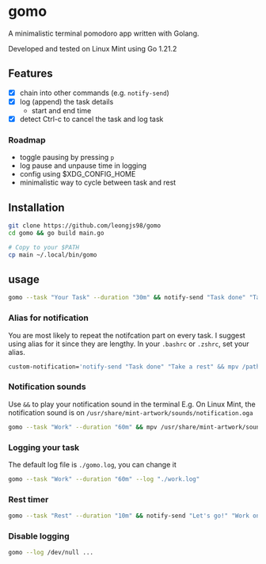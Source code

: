 # gomo

A minimalistic terminal pomodoro app written with Golang.

Developed and tested on Linux Mint using Go 1.21.2

## Features

- [x] chain into other commands (e.g. `notify-send`)
- [x] log (append) the task details
    - start and end time
- [x] detect Ctrl-c to cancel the task and log task

### Roadmap
- toggle pausing by pressing `p`
- log pause and unpause time in logging
- config using $XDG_CONFIG_HOME
- minimalistic way to cycle between task and rest

## Installation
```sh
git clone https://github.com/leongjs98/gomo
cd gomo && go build main.go

# Copy to your $PATH
cp main ~/.local/bin/gomo
```

## usage
```sh
gomo --task "Your Task" --duration "30m" && notify-send "Task done" "Take a rest"
```

### Alias for notification

You are most likely to repeat the notifcation part on every task.
I suggest using alias for it since they are lengthy.
In your `.bashrc` or `.zshrc`, set your alias.

```sh
custom-notification='notify-send "Task done" "Take a rest" && mpv /path/to/notification_sound.mpv'
```

### Notification sounds

Use `&&` to play your notification sound in the terminal
E.g. On Linux Mint, the notification sound is on `/usr/share/mint-artwork/sounds/notification.oga`

```sh
gomo --task "Work" --duration "60m" && mpv /usr/share/mint-artwork/sounds/notification.oga
```

### Logging your task
The default log file is `./gomo.log`, you can change it

```sh
gomo --task "Work" --duration "60m" --log "./work.log"
```

### Rest timer
```sh
gomo --task "Rest" --duration "10m" && notify-send "Let's go!" "Work on your stuff again"
```

### Disable logging
```sh
gomo --log /dev/null ...
```
